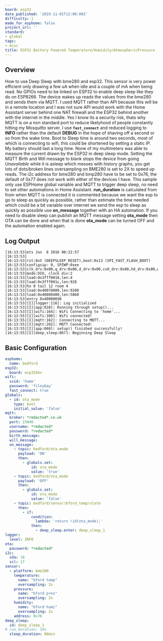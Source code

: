 ```yaml
---
board: esp32
date_published: '2019-11-01T12:00:00Z'
difficulty: 1
made_for_esphome: false
project_url: ''
standard:
- global
tags:
- misc
title: ESP32 Battery Powered Temperature/Humidity/AtmosphericPressure
---
```


## Overview

How to use Deep Sleep with bme280 and esp32. This sensor is very power efficient only drawing a few uA when idle and a couple of mA when being read. No GPIOs need to be linked on ESP32 to enable deep sleep like they do on ESP8266.
The device wakes up reads the values from the bme280 and sends them via MQTT. I used MQTT rather than API because this will be in a remote location and I was not sure API would work with the Home Assistant server behind one NAT firewall and the ESP32 behind another with the internet in the middle. Yes I know its a security risk, thats why MQTT is on a non standard port to reduce likelyhood of people constantly hitting my Mosquitto server.
I use **`fast_connect`** and reduced logging to **INFO** rather than the default **DEBUG**  in the hope of shaving off a second or so from the wake time. Boot to Sleep time is around two seconds, most of which is connecting to wifi, this could be shortened by setting a static IP. My battery should last a long time. None of my multimeters was able to measure the current drawn by the ESP32 in deep sleep mode.
Setting the MQTT Birth and Will message to blank stops the device from going *Unavailable* while it is asleep which messes with history graphs, you get lots of dots/broken lines
oversampling on BME280 is set to 2X to speed up reads. The i2c address for bme280 and bmp280 have to be set to 0x76, the default of 0x77 does not work with either of the devices I have.
This sample only use ESPHome global variable and MQTT to trigger deep sleep, no need to set other automations in Home Assistant.
**run_duration** is calculated from from when MQTT is connected it is commented because we want the esp to go to sleep as quickly as possible, rather than estimate the time needed which could be a bit variable over internet we send the esp to sleep as quickly as possible use **on_message** together with an HA automation. If you need to disable sleep can publish an MQTT message setting **ota_mode** then OTA can be done and when that is done **ota_mode** can be turned OFF and the automation enabled again.

## Log Output

```shell
[16:13:53]ets Jun  8 2016 00:22:57
[16:13:53]
[16:13:53]rst:0x5 (DEEPSLEEP_RESET),boot:0x13 (SPI_FAST_FLASH_BOOT)
[16:13:53]configsip: 0, SPIWP:0xee
[16:13:53]clk_drv:0x00,q_drv:0x00,d_drv:0x00,cs0_drv:0x00,hd_drv:0x00,wp_drv:0x00
[16:13:53]mode:DIO, clock div:2
[16:13:53]load:0x3fff0018,len:4
[16:13:53]load:0x3fff001c,len:928
[16:13:53]ho 0 tail 12 room 4
[16:13:53]load:0x40078000,len:9280
[16:13:53]load:0x40080400,len:5860
[16:13:53]entry 0x40080698
[16:13:53][I][logger:116]: Log initialized
[16:13:53][I][app:028]: Running through setup()...
[16:13:53][I][wifi:164]: WiFi Connecting to 'home'...
[16:13:55][I][wifi:380]: WiFi connected!
[16:13:55][I][mqtt:162]: Connecting to MQTT...
[16:13:55][I][mqtt:202]: MQTT Connected!
[16:13:55][I][app:060]: setup() finished successfully!
[16:13:55][I][deep_sleep:067]: Beginning Deep Sleep
```

## Basic Configuration

```yaml
esphome:
  name: bedford
esp32:
  board: esp32dev
wifi:
  ssid: 'home'
  password: 'fileybay'
  fast_connect: true
globals:
  - id: ota_mode
    type: bool
    initial_value: 'false'
mqtt:
  broker: *redacted*.co.uk
  port: 23046
  username: *redacted*
  password: *redacted*
  birth_message:
  will_message:
  on_message:
    - topic: bedford/ota_mode
      payload: 'ON'
      then:
        - globals.set:
            id: ota_mode
            value: 'true'
    - topic: bedford/ota_mode
      payload: 'OFF'
      then:
        - globals.set:
            id: ota_mode
            value: 'false'
    - topic: bedford/sensor/bford_temp/state
      then:
        - if:
            condition:
              lambda: 'return !id(ota_mode);'
            then:
              - deep_sleep.enter: deep_sleep_1
logger:
  level: INFO
ota:
  password: *redacted*
i2c:
  sda: 16
  scl: 17
sensor:
  - platform: bme280
    temperature:
      name: "bford temp"
      oversampling: 2x
    pressure:
      name: "bford pres"
      oversampling: 2x
    humidity:
      name: "bford humi"
      oversampling: 2x
    address: 0x76
deep_sleep:
  id: deep_sleep_1
# run_duration: 10s
  sleep_duration: 60min
```